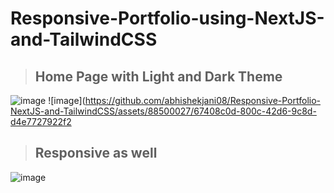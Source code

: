 # Responsive-Portfolio-using-NextJS-and-TailwindCSS
> ## Home Page with Light and Dark Theme
![image](https://github.com/abhishekjani08/Responsive-Portfolio-NextJS-and-TailwindCSS/assets/88500027/a42ecc29-dcc6-47cb-9472-c076e7014273)
![image](https://github.com/abhishekjani08/Responsive-Portfolio-NextJS-and-TailwindCSS/assets/88500027/67408c0d-800c-42d6-9c8d-d4e7727922f2
> ## Responsive as well
![image](https://github.com/abhishekjani08/Responsive-Portfolio-NextJS-and-TailwindCSS/assets/88500027/08626b68-d937-4aa8-8348-3435b129302f)

